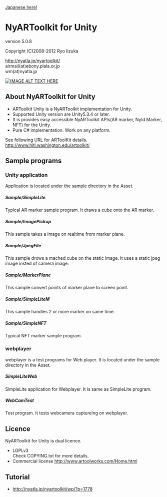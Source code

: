 [Japanese here!](README.md "")

# NyARToolkit for Unity
version 5.0.8

Copyright (C)2008-2012 Ryo Iizuka

http://nyatla.jp/nyartoolkit/  
airmail(at)ebony.plala.or.jp  
wm(at)nyatla.jp

[![IMAGE ALT TEXT HERE](https://img.youtube.com/vi/h_p89B1i6u0/0.jpg)](https://www.youtube.com/watch?v=h_p89B1i6u0&feature=youtu.be)

## About NyARToolkit for Unity
* ARToolkit Unity is a NyARToolkit implementation for Unity.
* Supported Unity version are Unity5.3.4 or later.
* It is provides easy accessible NyARToolkit APIs(AR marker, NyId Marker, NFT) for the Unity.
* Pure C# implementation. Work on any platform.

See following URL for ARToolKit details.
http://www.hitl.washington.edu/artoolkit/



## Sample programs

### Unity application
Application is located under the sample directory in the Asset.

##### Sample/SimpleLite
Typical AR marker sample program.
It draws a cube onto the AR marker.
##### Sample/ImagePickup
This sample takes a image on realtime from marker plane.
##### Sample/JpegFile
This sample drows a mached cube on the static image.
It uses a static jpeg image insted of camera image.
##### Sample/MarkerPlane
This sample convert points of marker plane to screen point.
##### Sample/SimpleLiteM
This sample handles 2 or more marker on same time.
##### Sample/SimpleNFT
Typical NFT marker sample program.


### webplayer

webplayer is a test programs for Web player.
It is located under the sample directory in the Asset.

##### SimpleLiteWeb
SimpleLite application for Webplayer. It is same as SimpleLite program.

##### WebCamTest
Test program. It tests webcamera captureing on webplayer.

## Licence

NyARToolkit for Unity is dual licence.

* LGPLv3  
Check COPYING.txt for more details.
* Commercial license
http://www.artoolworks.com/Home.html


## Tutorial
* http://nyatla.jp/nyartoolkit/wp/?p=1778



